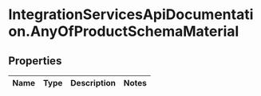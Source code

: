 # IntegrationServicesApiDocumentation.AnyOfProductSchemaMaterial

## Properties
Name | Type | Description | Notes
------------ | ------------- | ------------- | -------------
